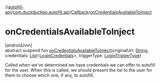 //[autofill-api](../../../index.md)/[com.duckduckgo.autofill.api](../index.md)/[Callback](index.md)/[onCredentialsAvailableToInject](on-credentials-available-to-inject.md)

# onCredentialsAvailableToInject

[androidJvm]\
abstract suspend fun [onCredentialsAvailableToInject](on-credentials-available-to-inject.md)(originalUrl: [String](https://kotlinlang.org/api/latest/jvm/stdlib/kotlin/-string/index.html), credentials: [List](https://kotlinlang.org/api/latest/jvm/stdlib/kotlin.collections/-list/index.html)&lt;[LoginCredentials](../../com.duckduckgo.autofill.api.domain.app/-login-credentials/index.md)&gt;, triggerType: [LoginTriggerType](../../com.duckduckgo.autofill.api.domain.app/-login-trigger-type/index.md))

Called when we've determined we have credentials we can offer to autofill for the user. When this is called, we should present the list to the user for them to choose which one, if any, to autofill.
